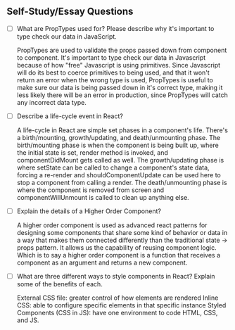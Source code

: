 ## Self-Study/Essay Questions

- [ ] What are PropTypes used for? Please describe why it's important to type check our data in JavaScript.

    PropTypes are used to validate the props passed down from component to component. It's important to type check our data in Javascript because of how "free" Javascript is using primitives. Since Javascript will do its best to coerce primitives to being used, and that it won't return an error when the wrong type is used, PropTypes is useful to make sure our data is being passed down in it's correct type, making it less likely there will be an error in production, since PropTypes will catch any incorrect data type.

- [ ] Describe a life-cycle event in React?

    A life-cycle in React are simple set phases in a component's life. There's a birth/mounting, growth/updating, and death/unmounting phase. The birth/mounting phase is when the component is being built up, where the initial state is set, render method is invoked, and componentDidMount gets called as well. The growth/updating phase is where setState can be called to change a component's state data, forcing a re-render and shouldComponentUpdate can be used here to stop a component from calling a render. The death/unmounting phase is where the component is removed from screen and componentWillUnmount is called to clean up anything else.

- [ ] Explain the details of a Higher Order Component?

    A higher order component is used as advanced react patterns for designing some components that share some kind of behavior or data in a way that makes them connected differently than the traditional state -> props pattern. It allows us the capability of reusing component logic. Which is to say a higher order component is a function that receives a component as an argument and returns a new component.

- [ ] What are three different ways to style components in React? Explain some of the benefits of each.

    External CSS file: greater control of how elements are rendered
    Inline CSS: able to configure specific elements in that specific instance
    Styled Components (CSS in JS): have one environment to code HTML, CSS, and JS. 